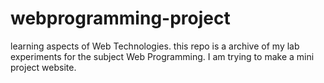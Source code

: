 # webprogramming-project
learning aspects of Web Technologies.
this repo is a archive of my lab experiments for the subject Web Programming.
I am trying to make a mini project website.
